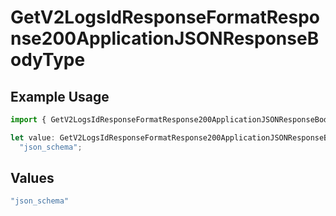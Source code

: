 # GetV2LogsIdResponseFormatResponse200ApplicationJSONResponseBodyType

## Example Usage

```typescript
import { GetV2LogsIdResponseFormatResponse200ApplicationJSONResponseBodyType } from "orq-poc-typescript-multi-env-version/models/operations";

let value: GetV2LogsIdResponseFormatResponse200ApplicationJSONResponseBodyType =
  "json_schema";
```

## Values

```typescript
"json_schema"
```